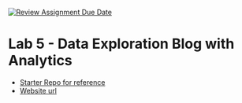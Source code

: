 [![Review Assignment Due Date](https://classroom.github.com/assets/deadline-readme-button-24ddc0f5d75046c5622901739e7c5dd533143b0c8e959d652212380cedb1ea36.svg)](https://classroom.github.com/a/RbaYQTOJ)
# Lab 5 - Data Exploration Blog with Analytics

- [Starter Repo for reference](https://github.com/allegheny-college-cmpsc-105-spring-2024/lab05-resto-starter)
- [Website url](https://allegheny-college-cmpsc-105-spring-2024.github.io/lab05-resto-starter/)

